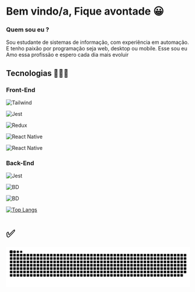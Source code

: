   <script src="https://cdn.tailwindcss.com"></script>
  <h1>Bem vindo/a, Fique avontade 😀</h1> 
  
  <h3>Quem sou eu ?</h3>
  
  <p> Sou estudante de sistemas de informação, com experiência em automação. E tenho paixão por programação seja web, desktop ou mobile. Esse sou eu Amo essa profissão e espero cada dia mais evoluir</p>


<h2>Tecnologias 🧑‍💻✅</h2>
  <h3>Front-End</h3>
<div class="flex w-full" >   
  
  ![Tailwind](https://img.shields.io/badge/Tailwind_CSS-38B2AC?style=for-the-badge&logo=tailwind-css&logoColor=white)
  
  ![Jest](https://img.shields.io/badge/Jest-323330?style=for-the-badge&logo=Jest&logoColor=white)
  
  ![Redux]( https://img.shields.io/badge/Redux-593D88?style=for-the-badge&logo=redux&logoColor=white)
  
  ![React Native](https://img.shields.io/badge/React_Native-20232A?style=for-the-badge&logo=react&logoColor=61DAF)
  
  ![React Native](https://img.shields.io/badge/React-20232A?style=for-the-badge&logo=react&logoColor=61DAFB)
  
</div>
 <h3>Back-End</h3>
<div style="display:inline_block;"> 
  
  ![Jest](https://img.shields.io/badge/Jest-323330?style=for-the-badge&logo=Jest&logoColor=white)
  
  ![BD](https://img.shields.io/badge/PostgreSQL-316192?style=for-the-badge&logo=postgresql&logoColor=white)
  
  ![BD](https://img.shields.io/badge/Express.js-404D59?style=for-the-badge)
  

</div>
  
  
  
  [![Top Langs](https://github-readme-stats.vercel.app/api/top-langs/?username=devmateusborges&layout=compact)](https://github.com/devmateusborges/github-readme-stats)
  
  
  
  <h1>✅</h1>
  
  ![Snake animation](https://github.com/Spekytro15/Spekytro15/blob/output/github-contribution-grid-snake.svg)
 
  
